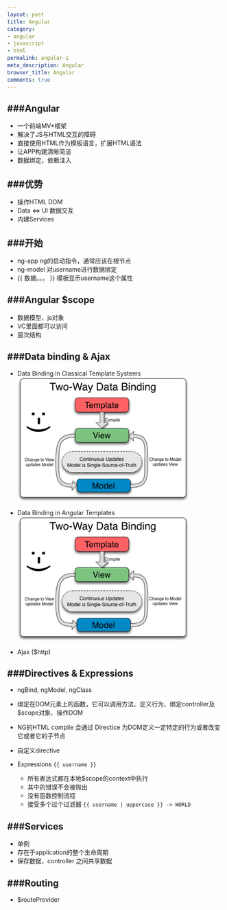 ```yaml
---
layout: post
title: Angular
category:
- angular
- javascript
- html
permalink: angular-1
meta_description: Angular
browser_title: Angular
comments: true
---
```


###Angular
---

  * 一个前端MV*框架
  * 解决了JS与HTML交互的障碍
  * 直接使用HTML作为模板语言，扩展HTML语法
  * 让APP构建清晰简洁
  * 数据绑定，依赖注入

###优势
---

  * 操作HTML DOM
  * Data <=> UI 数据交互
  * 内建Services

###开始
---

  * ng-app ng的启动指令，通常应该在根节点
  * ng-model 对username进行数据绑定
  * {{ 数据。。。 }}  模板显示username这个属性

###Angular $scope
---

  * 数据模型、js对象
  * VC里面都可以访问
  * 层次结构

###Data binding & Ajax
---

  * Data Binding in Classical Template Systems
  ![classify data binding](/assets/images/ng-binding.png)

  * Data Binding in Angular Templates
  ![ng data binding](/assets/images/ng-binding.png)

  * Ajax ($http)

###Directives & Expressions
---

  * ngBind, ngModel, ngClass
  * 绑定在DOM元素上的函数，它可以调用方法、定义行为、绑定controller及$scope对象、操作DOM
  * NG的HTML compile 会通过 Directice 为DOM定义一定特定的行为或者改变它或者它的子节点
  * 自定义directive

  * Expressions  `{{ username }}`
    * 所有表达式都在本地$scope的context中执行
    * 其中的错误不会被抛出
    * 没有函数控制流程
    * 接受多个过个过滤器 `{{ username | uppercase }} -> WORLD`

###Services
---

  * 单例
  * 存在于application的整个生命周期
  * 保存数据，controller 之间共享数据

###Routing
---

  * $routeProvider
